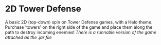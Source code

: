 # 2D Tower Defense
A basic 2D (top-down) spin on Tower Defense games,
with a Halo theme.
Purchase 'towers' on the right side of the game
and place them along the path to destroy incoming
enemies!
*There is a runnable version of the game attached as the .jar file*
